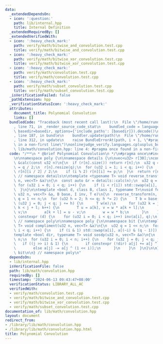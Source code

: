 ```yaml
---
data:
  _extendedDependsOn:
  - icon: ':question:'
    path: lib/internal.hpp
    title: Internal Definition
  _extendedRequiredBy: []
  _extendedVerifiedWith:
  - icon: ':heavy_check_mark:'
    path: verify/math/bitwise_and_convolution.test.cpp
    title: verify/math/bitwise_and_convolution.test.cpp
  - icon: ':heavy_check_mark:'
    path: verify/math/bitwise_xor_convolution.test.cpp
    title: verify/math/bitwise_xor_convolution.test.cpp
  - icon: ':heavy_check_mark:'
    path: verify/math/convolution.test.cpp
    title: verify/math/convolution.test.cpp
  - icon: ':heavy_check_mark:'
    path: verify/math/subset_convolution.test.cpp
    title: verify/math/subset_convolution.test.cpp
  _isVerificationFailed: false
  _pathExtension: hpp
  _verificationStatusIcon: ':heavy_check_mark:'
  attributes:
    document_title: Polynomial Convolution
    links: []
  bundledCode: "Traceback (most recent call last):\n  File \"/home/runner/.local/lib/python3.10/site-packages/onlinejudge_verify/documentation/build.py\"\
    , line 71, in _render_source_code_stat\n    bundled_code = language.bundle(stat.path,\
    \ basedir=basedir, options={'include_paths': [basedir]}).decode()\n  File \"/home/runner/.local/lib/python3.10/site-packages/onlinejudge_verify/languages/cplusplus.py\"\
    , line 187, in bundle\n    bundler.update(path)\n  File \"/home/runner/.local/lib/python3.10/site-packages/onlinejudge_verify/languages/cplusplus_bundle.py\"\
    , line 312, in update\n    raise BundleErrorAt(path, i + 1, \"#pragma once found\
    \ in a non-first line\")\nonlinejudge_verify.languages.cplusplus_bundle.BundleErrorAt:\
    \ lib/math/convolution.hpp: line 4: #pragma once found in a non-first line\n"
  code: "/**\n * @brief Polynomial Convolution\n */\n#pragma once\n#include \"lib/internal.hpp\"\
    \n\nnamespace poly {\n\nnamespace details {\n\nvec<u32> r[30];\nconst vec<u32>\
    \ &calc(const u32 n)\n{\n  if (r[n].size()) return r[n];\n  u32 q = 1 << n, p\
    \ = q / 2;\n  r[n].resize(q);\n  for (u32 i = 1; i < q; i++) {\n    r[n][i] =\
    \ r[n][i / 2] / 2;\n    if (i % 2) r[n][i] += p;\n  }\n  return r[n];\n}\n\n}\
    \ // namespace details\n\ntemplate <typename T> void reverse_transform(const u32\
    \ n, vec<T> &a)\n{\n  const auto &r = details::calc(n);\n  u32 q = 1 << n;\n \
    \ for (u32 i = 0; i < q; i++) {\n    if (i < r[i]) std::swap(a[i], a[r[i]]);\n\
    \  }\n}\n\ntemplate <bool d, class B, class I, typename T>\nvoid fourier_transform(const\
    \ u32 n, vec<T> &a, B base, I inv, T e)\n{\n  reverse_transform(n, a);\n  u32\
    \ q = 1 << n;\n  for (u32 h = 2; h <= q; h *= 2) {\n    T b = base(h);\n    for\
    \ (u32 j = 0; j < q; j += h) {\n      T w(e);\n      for (u32 k = j, l = h / 2;\
    \ k < j + l; k++) {\n        T u = a[k], v = w * a[k + l];\n        a[k] = u +\
    \ v;\n        a[k + l] = u - v;\n        w = w * b;\n      }\n    }\n  }\n  if\
    \ constexpr (d) {\n    for (u32 i = 0; i < q; i++) inv(a[i], q);\n  }\n}\n\n}\
    \ // namespace poly\n\nnamespace poly {\n\nnamespace bit {\n\ntemplate <typename\
    \ T> void compliment(u32 n, vec<T> &a)\n{\n  u32 q = 1 << n;\n  for (u32 i = 0;\
    \ i < q; i++) {\n    if (i & 1) std::swap(a[i], a[(~i) & (q - 1)]);\n  }\n}\n\n\
    template <bool dir, typename T> void sosdp(u32 n, vec<T> &a)\n{\n  u32 q = 1 <<\
    \ n;\n  for (u32 i = 0; i < n; i++) {\n    for (u32 j = 0; j < q; j++) {\n   \
    \   if ((j >> i) & 1) {\n        if constexpr (!dir) a[j] += a[j ^ (1 << i)];\n\
    \        else a[j] -= a[j ^ (1 << i)];\n      }\n    }\n  }\n}\n\n} // namespace\
    \ bit\n\n} // namespace poly\n"
  dependsOn:
  - lib/internal.hpp
  isVerificationFile: false
  path: lib/math/convolution.hpp
  requiredBy: []
  timestamp: '2024-06-13 09:43:47+08:00'
  verificationStatus: LIBRARY_ALL_AC
  verifiedWith:
  - verify/math/convolution.test.cpp
  - verify/math/bitwise_and_convolution.test.cpp
  - verify/math/bitwise_xor_convolution.test.cpp
  - verify/math/subset_convolution.test.cpp
documentation_of: lib/math/convolution.hpp
layout: document
redirect_from:
- /library/lib/math/convolution.hpp
- /library/lib/math/convolution.hpp.html
title: Polynomial Convolution
---
```

